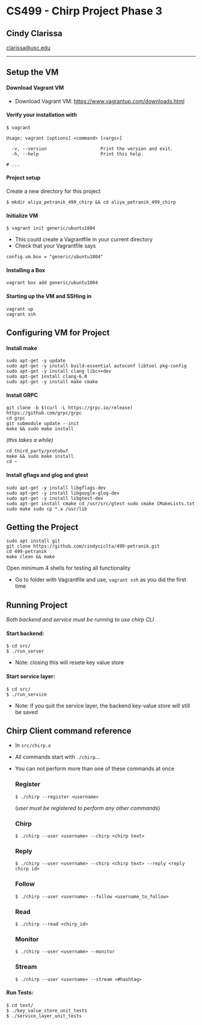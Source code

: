 # CS499 - Chirp Project Phase 3 <FOLKED from petranik>

## Cindy Clarissa

clarissa@usc.edu

---

## Setup the VM

#### Download Vagrant VM

- Download Vagrant VM:
  https://www.vagrantup.com/downloads.html

#### Verify your installation with

```
$ vagrant

Usage: vagrant [options] <command> [<args>]

  -v, --version                    Print the version and exit.
  -h, --help                       Print this help.

# ...
```

#### Project setup

Create a new directory for this project

    $ mkdir aliya_petranik_499_chirp && cd aliya_petranik_499_chirp

#### Initialize VM

    $ vagrant init generic/ubuntu1804

- This could create a Vagrantfile in your current directory
- Check that your Vagrantfile says

```
config.vm.box = "generic/ubuntu1804"
```

#### Installing a Box

    vagrant box add generic/ubuntu1804

#### Starting up the VM and SSHing in

```
vagrant up
vagrant ssh
```

## Configuring VM for Project

#### Install make

```
sudo apt-get -y update
sudo apt-get -y install build-essential autoconf libtool pkg-config
sudo apt-get -y install clang libc++dev
sudo apt-get install clang-6.0
sudo apt-get -y install make cmake
```

#### Install GRPC

```
git clone -b $(curl -L https://grpc.io/release) https://github.com/grpc/grpc
cd grpc
git submodule update --init
make && sudo make install
```

_(this takes a while)_

```
cd third_party/protobuf
make && sudo make install
cd ~
```

#### Install gflags and glog and gtest

```
sudo apt-get -y install libgflags-dev
sudo apt-get -y install libgoogle-glog-dev
sudo apt-get -y install libgtest-dev
sudo apt-get install cmake cd /usr/src/gtest sudo cmake CMakeLists.txt sudo make sudo cp *.a /usr/lib
```

## Getting the Project

```
sudo apt install git
git clone https://github.com/cindyciclta/499-petranik.git
cd 499-petranik
make clean && make
```

Open minimum 4 shells for testing all functionality

- Go to folder with Vagrantfile and use, `vagrant ssh` as you did the first time

## Running Project

_Both backend and service must be running to use chirp CLI_

#### Start backend:

    $ cd src/
    $ ./run_server

- Note: closing this will resete key value store

#### Start service layer:

    $ cd src/
    $ ./run_service

- Note: if you quit the service layer, the backend key-value store will still be saved

## Chirp Client command reference

- In `src/chirp.o`
- All commands start with `./chirp`...
- You can not perform more than one of these commands at once

  ### **Register**

      $ ./chirp --register <username>

  (_user must be registered to perform any other commands_)

  ### **Chirp**

      $ ./chirp --user <username> --chirp <chirp text>

  ### **Reply**

      $ ./chirp --user <username> --chirp <chirp text> --reply <reply chirp id>

  ### **Follow**

      $ ./chirp --user <username> --follow <username_to_follow>

  ### **Read**

      $ ./chirp --read <chirp_id>

  ### **Monitor**

      $ ./chirp --user <username> --monitor

  ### **Stream**
      $ ./chirp --user <username> --stream <#hashtag>

#### Run Tests:

    $ cd test/
    $ ./key_value_store_unit_tests
    $ ./service_layer_unit_tests
